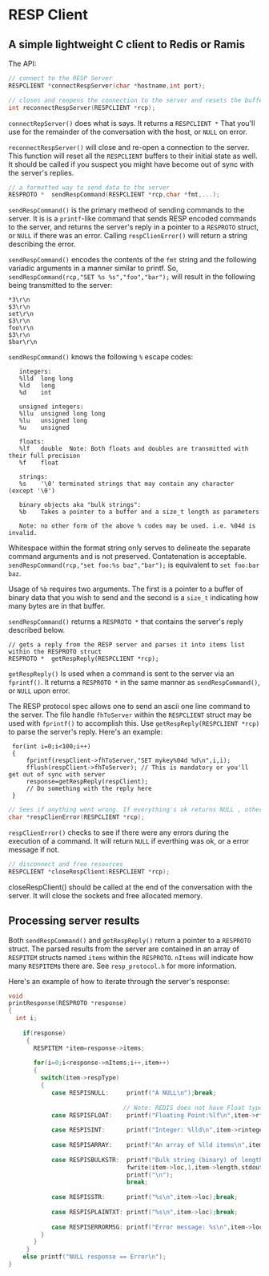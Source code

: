 # RESP Client
## A simple lightweight C client to Redis or Ramis

The API:
```C
// connect to the RESP Server
RESPCLIENT *connectRespServer(char *hostname,int port);

// closes and reopens the connection to the server and resets the buffers
int reconnectRespServer(RESPCLIENT *rcp);
```
`connectRepServer()` does what is says. It returns a `RESPCLIENT *` That you'll use for the remainder of the conversation with the host, or `NULL` on error.

`reconnectRespServer()` will close and re-open a connection to the server. This function will reset all the `RESPCLIENT` buffers to their initial state as well. It should be called if you suspect you might have become out of sync with the server's replies.

```C
// a formatted way to send data to the server
RESPROTO *  sendRespCommand(RESPCLIENT *rcp,char *fmt,...);
```


`sendRespCommand()` is the primary metheod of sending commands to the server. It is is a `printf`-like command that sends RESP encoded commands to the server, and returns the server's reply in a pointer to a `RESPROTO` struct, or `NULL` if there was an error. Calling  `respClienError()` will return a string describing the error.

`sendRespCommand()`  encodes the contents of the `fmt` string and the following variadic arguments in a manner similar to printf. So, `sendRespCommand(rcp,"SET %s %s","foo","bar");` will result in the following being transmitted to the server:
```ascii
*3\r\n
$3\r\n
set\r\n
$3\r\n
foo\r\n
$3\r\n
$bar\r\n
```
`sendRespCommand()` knows the following `%` escape codes:
```ascii
   integers:
   %lld  long long
   %ld   long
   %d    int
 
   unsigned integers:
   %llu  unsigned long long
   %lu   unsigned long
   %u    unsigned
   
   floats: 
   %lf   double  Note: Both floats and doubles are transmitted with their full precision
   %f    float
   
   strings:
   %s    '\0' terminated strings that may contain any character (except '\0')
   
   binary objects aka "bulk strings":
   %b    Takes a pointer to a buffer and a size_t length as parameters
   
   Note: no other form of the above % codes may be used. i.e. %04d is invalid.
 ```
Whitespace within the format string only serves to delineate the separate command arguments and is not preserved. Contatenation is acceptable. `sendRespCommand(rcp,"set foo:%s baz","bar");` is equivalent to `set foo:bar baz`.

Usage of `%b` requires two arguments. The first is a pointer to a buffer of binary data that you wish to send and the second is a `size_t` indicating how many bytes are in that buffer. 

`sendRespCommand()` returns a `RESPROTO *` that contains the server's reply described below.

```
// gets a reply from the RESP server and parses it into items list within the RESPROTO struct
RESPROTO *  getRespReply(RESPCLIENT *rcp);
```
`getRespReply()` Is used when a command is sent to the server via an `fprintf()`. It returns a `RESPROTO *` in the same manner as `sendRespCommand()`, or `NULL` upon error.

 The RESP protocol spec allows one to send an ascii one line command to the server. The file handle `fhToServer` within the `RESPCLIENT` struct may be used with `fprintf()` to accomplish this. Use `getRespReply(RESPCLIENT *rcp)` to parse the server's reply. Here's an example:

     for(int i=0;i<100;i++)
     {
         fprintf(respClient->fhToServer,"SET mykey%04d %d\n",i,i);
         fflush(respClient->fhToServer); // This is mandatory or you'll get out of sync with server
         response=getRespReply(respClient);
         // Do something with the reply here
     }
     
```C
// Sees if anything went wrong. If everything's ok returns NULL , otherwise an error message.
char *respClienError(RESPCLIENT *rcp);
```
`respClienError()` checks to see if there were any errors during the execution of a command. It will return `NULL` if everthing was ok, or a error message if not.
     
```C
// disconnect and free resources
RESPCLIENT *closeRespClient(RESPCLIENT *rcp);
```  
closeRespClient() should be called at the end of the conversation with the server. It will close the sockets and free allocated memory.

## Processing server results

Both `sendRespCommand()` and `getRespReply()` return a pointer to a `RESPROTO` struct. The parsed results from the server are contained in an array of `RESPITEM` structs named `items` within the `RESPROTO`. `nItems` will indicate how many `RESPITEM`s there are. See `resp_protocol.h` for more information. 

Here's an example of how to iterate through the server's response:

```C
void
printResponse(RESPROTO *response)
{
  int i;
 
    if(response)
     {
       RESPITEM *item=response->items;
      
       for(i=0;i<response->nItems;i++,item++)
       {
         switch(item->respType)
         {
            case RESPISNULL:     printf("A NULL\n");break;
            
                                // Note: REDIS does not have Float types but Ramis does
            case RESPISFLOAT:    printf("Floating Point:%lf\n",item->rfloat);break;
            
            case RESPISINT:      printf("Integer: %lld\n",item->rinteger);break;
            
            case RESPISARRAY:    printf("An array of %lld items\n",item->nItems);break;
            
            case RESPISBULKSTR:  printf("Bulk string (binary) of length %zd: ",item->length);
                                 fwrite(item->loc,1,item->length,stdout);
                                 printf("\n");
                                 break;
            
            case RESPISSTR:      printf("%s\n",item->loc);break;
            
            case RESPISPLAINTXT: printf("%s\n",item->loc);break;
            
            case RESPISERRORMSG: printf("Error message: %s\n",item->loc);break;
         }
       }
     }
    else printf("NULL response == Error\n");
}
```


















